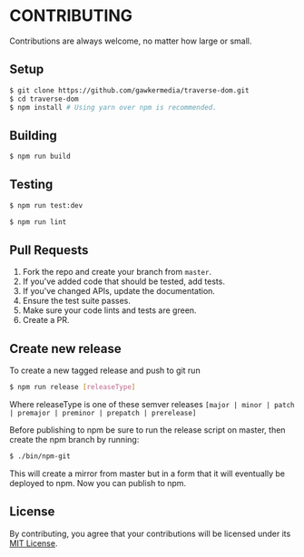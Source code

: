 # CONTRIBUTING

Contributions are always welcome, no matter how large or small.

## Setup

```sh
$ git clone https://github.com/gawkermedia/traverse-dom.git
$ cd traverse-dom
$ npm install # Using yarn over npm is recommended.
```

## Building

```sh
$ npm run build
```

## Testing

```sh
$ npm run test:dev
```

```sh
$ npm run lint
```

## Pull Requests

1. Fork the repo and create your branch from `master`.
2. If you've added code that should be tested, add tests.
3. If you've changed APIs, update the documentation.
4. Ensure the test suite passes.
5. Make sure your code lints and tests are green.
7. Create a PR.

## Create new release

To create a new tagged release and push to git run
```sh
$ npm run release [releaseType]
```
Where releaseType is one of these semver releases `[major | minor | patch | premajor | preminor | prepatch | prerelease]`

Before publishing to npm be sure to run the release script on master,
then create the npm branch by running:
```sh
$ ./bin/npm-git
```
This will create a mirror from master but in a form that it will eventually be deployed to npm.
Now you can publish to npm.

## License

By contributing, you agree that your contributions will be licensed
under its [MIT License](LICENSE).
